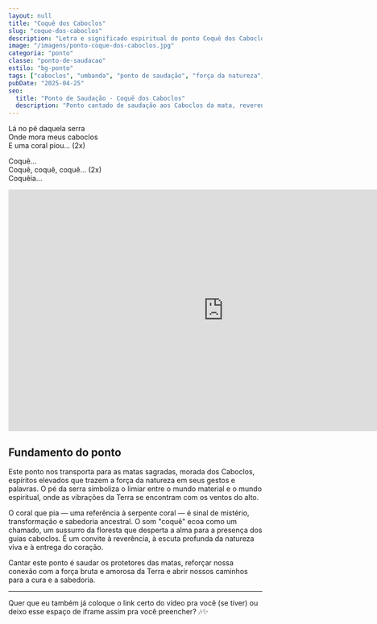 ```yaml
---
layout: null
title: "Coquê dos Caboclos"
slug: "coque-dos-caboclos"
description: "Letra e significado espiritual do ponto Coquê dos Caboclos, saudando a força e a proteção dos Caboclos na Umbanda."
image: "/imagens/ponto-coque-dos-caboclos.jpg"
categoria: "ponto"
classe: "ponto-de-saudacao"
estilo: "bg-ponto"
tags: ["caboclos", "umbanda", "ponto de saudação", "força da natureza", "gira", "espiritualidade"]
pubDate: "2025-04-25"
seo:
  title: "Ponto de Saudação - Coquê dos Caboclos"
  description: "Ponto cantado de saudação aos Caboclos da mata, reverenciando a força natural e espiritual simbolizada pelo canto do coral."
---
```



Lá no pé daquela serra  
Onde mora meus caboclos  
E uma coral piou... (2x)

Coquê...  
Coquê, coquê, coquê... (2x)  
Coquêia...

<iframe width="853" height="480" src="https://www.youtube.com/embed/uV2oZWnpyxk" title="PONTO: Onde Mora Meus Caboclos - Caboclos" frameborder="0" allow="accelerometer; autoplay; clipboard-write; encrypted-media; gyroscope; picture-in-picture; web-share" referrerpolicy="strict-origin-when-cross-origin" allowfullscreen></iframe>

## Fundamento do ponto

Este ponto nos transporta para as matas sagradas, morada dos Caboclos, espíritos elevados que trazem a força da natureza em seus gestos e palavras. O pé da serra simboliza o limiar entre o mundo material e o mundo espiritual, onde as vibrações da Terra se encontram com os ventos do alto.

O coral que pia — uma referência à serpente coral — é sinal de mistério, transformação e sabedoria ancestral. O som "coquê" ecoa como um chamado, um sussurro da floresta que desperta a alma para a presença dos guias caboclos. É um convite à reverência, à escuta profunda da natureza viva e à entrega do coração.

Cantar este ponto é saudar os protetores das matas, reforçar nossa conexão com a força bruta e amorosa da Terra e abrir nossos caminhos para a cura e a sabedoria.

---

Quer que eu também já coloque o link certo do vídeo pra você (se tiver) ou deixo esse espaço de iframe assim pra você preencher? 🎶✨

